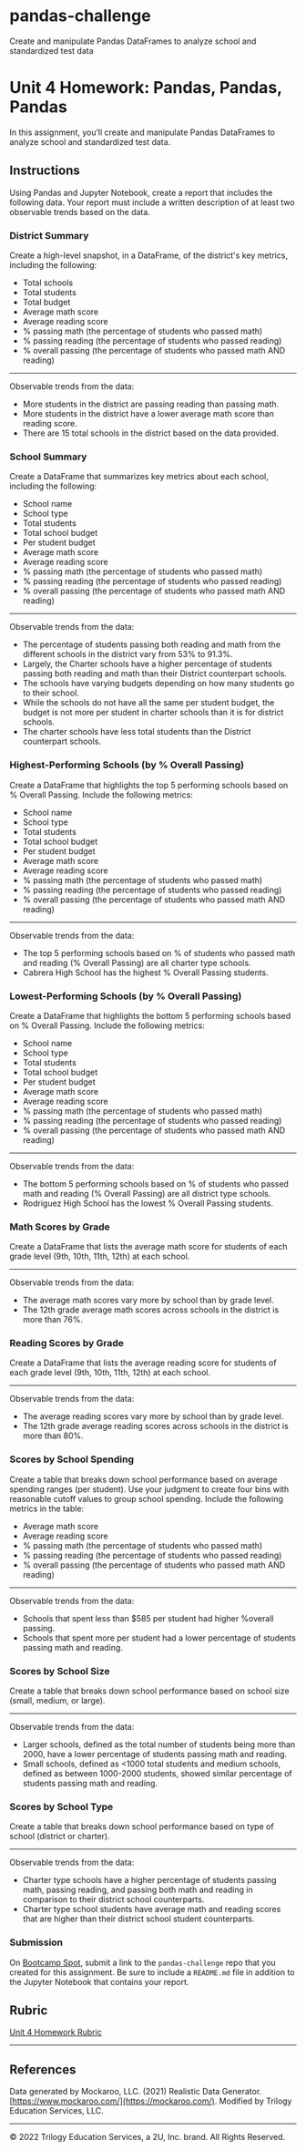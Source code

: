 # pandas-challenge
Create and manipulate Pandas DataFrames to analyze school and standardized test data
# Unit 4 Homework: Pandas, Pandas, Pandas
In this assignment, you’ll create and manipulate Pandas DataFrames to analyze school and standardized test data.

## Instructions

Using Pandas and Jupyter Notebook, create a report that includes the following data. Your report must include a written description of at least two observable trends based on the data.

### District Summary

Create a high-level snapshot, in a DataFrame, of the district's key metrics, including the following:

* Total schools
* Total students
* Total budget
* Average math score
* Average reading score
* % passing math (the percentage of students who passed math)
* % passing reading (the percentage of students who passed reading)
* % overall passing (the percentage of students who passed math AND reading)
-----------------------------------------------------------------------------------------------------------

Observable trends from the data:

* More students in the district are passing reading than passing math. 
* More students in the district have a lower average math score than reading score.
* There are 15 total schools in the district based on the data provided.

### School Summary

Create a DataFrame that summarizes key metrics about each school, including the following:

* School name
* School type
* Total students
* Total school budget
* Per student budget
* Average math score
* Average reading score
* % passing math (the percentage of students who passed math)
* % passing reading (the percentage of students who passed reading)
* % overall passing (the percentage of students who passed math AND reading)
-----------------------------------------------------------------------------------------------------------

Observable trends from the data:

* The percentage of students passing both reading and math from the different schools in the district vary from 53% to 91.3%.
* Largely, the Charter schools have a higher percentage of students passing both reading and math than their District counterpart schools.
* The schools have varying budgets depending on how many students go to their school. 
* While the schools do not have all the same per student budget, the budget is not more per student in charter schools than it is for district schools.
* The charter schools have less total students than the District counterpart schools.


### Highest-Performing Schools (by % Overall Passing)

Create a DataFrame that highlights the top 5 performing schools based on % Overall Passing. Include the following metrics:

* School name
* School type
* Total students
* Total school budget
* Per student budget
* Average math score
* Average reading score
* % passing math (the percentage of students who passed math)
* % passing reading (the percentage of students who passed reading)
* % overall passing (the percentage of students who passed math AND reading)
-----------------------------------------------------------------------------------------------------------

Observable trends from the data:

* The top 5 performing schools based on % of students who passed math and reading (% Overall Passing) are all charter type schools.
* Cabrera High School has the highest % Overall Passing students.


### Lowest-Performing Schools (by % Overall Passing)

Create a DataFrame that highlights the bottom 5 performing schools based on % Overall Passing. Include the following metrics:

* School name
* School type
* Total students
* Total school budget
* Per student budget
* Average math score
* Average reading score
* % passing math (the percentage of students who passed math)
* % passing reading (the percentage of students who passed reading)
* % overall passing (the percentage of students who passed math AND reading)
-----------------------------------------------------------------------------------------------------------

Observable trends from the data:

* The bottom 5 performing schools based on % of students who passed math and reading (% Overall Passing) are all district type schools.
* Rodriguez High School has the lowest % Overall Passing students.

### Math Scores by Grade

Create a DataFrame that lists the average math score for students of each grade level (9th, 10th, 11th, 12th) at each school.

-----------------------------------------------------------------------------------------------------------

Observable trends from the data:

* The average math scores vary more by school than by grade level.
* The 12th grade average math scores across schools in the district is more than 76%.

### Reading Scores by Grade

Create a DataFrame that lists the average reading score for students of each grade level (9th, 10th, 11th, 12th) at each school.

-----------------------------------------------------------------------------------------------------------

Observable trends from the data:

* The average reading scores vary more by school than by grade level.
* The 12th grade average reading scores across schools in the district is more than 80%.

### Scores by School Spending

Create a table that breaks down school performance based on average spending ranges (per student). Use your judgment to create four bins with reasonable cutoff values to group school spending. Include the following metrics in the table:

* Average math score
* Average reading score
* % passing math (the percentage of students who passed math)
* % passing reading (the percentage of students who passed reading)
* % overall passing (the percentage of students who passed math AND reading)

-----------------------------------------------------------------------------------------------------------

Observable trends from the data:

* Schools that spent less than $585 per student had higher %overall passing.
* Schools that spent more per student had a lower percentage of students passing math and reading.

### Scores by School Size

Create a table that breaks down school performance based on school size (small, medium, or large).

-----------------------------------------------------------------------------------------------------------
Observable trends from the data:

* Larger schools, defined as the total number of students being more than 2000, have a lower percentage of students passing math and reading.
* Small schools, defined as <1000 total students and medium schools, defined as between 1000-2000 students, showed similar percentage of students passing math and reading.


### Scores by School Type

Create a table that breaks down school performance based on type of school (district or charter).

-----------------------------------------------------------------------------------------------------------
Observable trends from the data:

* Charter type schools have a higher percentage of students passing math, passing reading, and passing both math and reading in comparison to their district school counterparts.
* Charter type school students have average math and reading scores that are higher than their district school student counterparts.

### Submission
On [Bootcamp Spot](https://bootcampspot-v2.com), submit a link to the `pandas-challenge` repo that you created for this assignment. Be sure to include a `README.md` file in addition to the Jupyter Notebook that contains your report.

## Rubric

[Unit 4 Homework Rubric](https://docs.google.com/document/d/1VwP0gfKN-ZGZvIhuaKmx00wCcPOMC5qofXXFcUGe90E/edit?usp=sharing)

- - -

## References

Data generated by Mockaroo, LLC. (2021) Realistic Data Generator. [https://www.mockaroo.com/](https://mockaroo.com/). Modified by Trilogy Education Services, LLC.

- - -

© 2022 Trilogy Education Services, a 2U, Inc. brand. All Rights Reserved.
